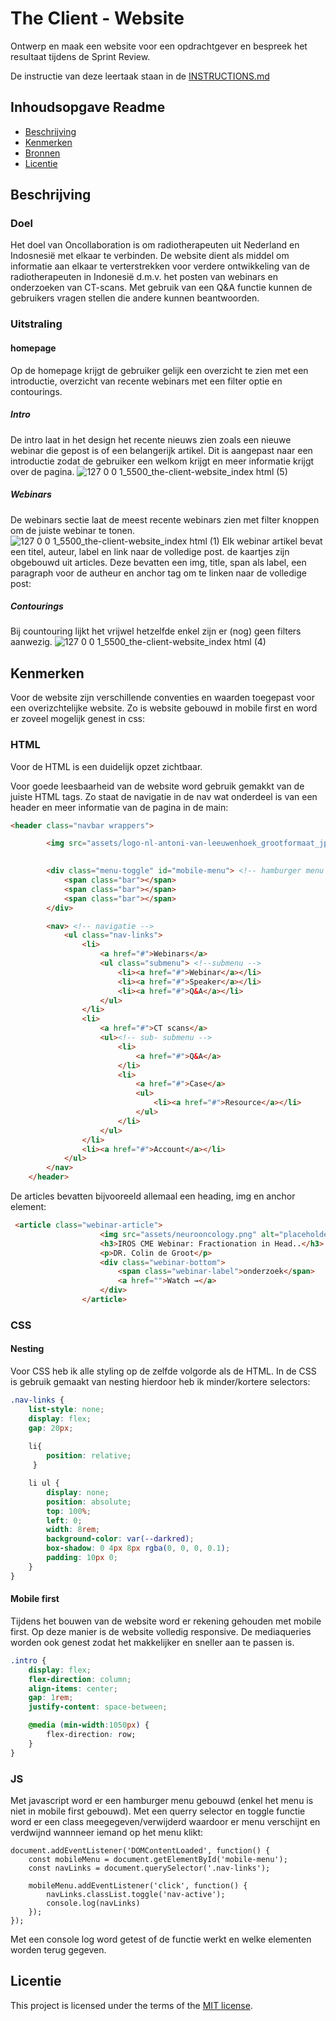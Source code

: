 # The Client - Website

Ontwerp en maak een website voor een opdrachtgever en bespreek het resultaat tijdens de Sprint Review.

De instructie van deze leertaak staan in de [INSTRUCTIONS.md](https://github.com/fdnd-task/the-client-website/blob/main/docs/INSTRUCTIONS.md)



## Inhoudsopgave Readme

  * [Beschrijving](#beschrijving)
  * [Kenmerken](#kenmerken)
  * [Bronnen](#bronnen)
  * [Licentie](#licentie)

## Beschrijving
### Doel
Het doel van Oncollaboration is om radiotherapeuten uit Nederland en Indosnesië met elkaar te verbinden. De website dient als middel om informatie aan elkaar te verterstrekken voor verdere ontwikkeling van de radiotherapeuten in Indonesië d.m.v. het posten van webinars en onderzoeken van CT-scans. Met gebruik van een Q&A functie kunnen de gebruikers vragen stellen die andere kunnen beantwoorden.

### Uitstraling
#### homepage
Op de homepage krijgt de gebruiker gelijk een overzicht te zien met een introductie, overzicht van recente webinars met een filter optie en contourings. 

##### Intro
De intro laat in het design het recente nieuws zien zoals een nieuwe webinar die gepost is of een belangerijk artikel. Dit is aangepast naar een introductie zodat de gebruiker een welkom krijgt en meer informatie krijgt over de pagina.
![127 0 0 1_5500_the-client-website_index html (5)](https://github.com/user-attachments/assets/560c4447-6d2b-44fd-b347-7b2ce4b84c44)

##### Webinars
De webinars sectie laat de meest recente webinars zien met filter knoppen om de juiste webinar te tonen.
![127 0 0 1_5500_the-client-website_index html (1)](https://github.com/user-attachments/assets/cc3b158f-f540-4266-919e-b2bb34369d97)
Elk webinar artikel bevat een titel, auteur, label en link naar de volledige post.
de kaartjes zijn obgebouwd uit articles. Deze bevatten een img, title, span als label, een paragraph voor de autheur en anchor tag om te linken naar de volledige post:


##### Contourings
Bij countouring lijkt het vrijwel hetzelfde enkel zijn er (nog) geen filters aanwezig.
![127 0 0 1_5500_the-client-website_index html (4)](https://github.com/user-attachments/assets/a21d70da-6cd1-431a-afaa-5757f707e811)

<!-- In de Beschrijving staat hoe je project er uit ziet, hoe het werkt en wat je er mee kan. -->
<!-- Voeg een mooie poster visual toe 📸 -->
<!-- Voeg een link toe naar Github Pages 🌐-->

## Kenmerken
<!-- Bij Kenmerken staat welke technieken zijn gebruikt en hoe. Wat is de HTML structuur? Wat zijn de belangrijkste dingen in CSS? Wat is er met Javascript gedaan en hoe? Misschien heb je een framwork of library gebruikt? -->
Voor de website zijn verschillende conventies en waarden toegepast voor een overizchtelijke website. Zo is website gebouwd in mobile first en word er zoveel mogelijk genest in css:

### HTML
Voor de HTML is een duidelijk opzet zichtbaar. 

Voor goede leesbaarheid van de website word gebruik gemakkt van de juiste HTML tags. Zo staat de navigatie in de nav wat onderdeel is van een header en meer informatie van de pagina in de main:
```HTML
<header class="navbar wrappers">

        <img src="assets/logo-nl-antoni-van-leeuwenhoek_grootformaat_jpeg-9x6.jpeg" alt="logo antoni van leeuwenhoek"> <!-- logo -->
            

        <div class="menu-toggle" id="mobile-menu"> <!-- hamburger menu -->
            <span class="bar"></span>
            <span class="bar"></span>
            <span class="bar"></span>
        </div>

        <nav> <!-- navigatie -->
            <ul class="nav-links">
                <li>
                    <a href="#">Webinars</a>
                    <ul class="submenu"> <!--submenu -->
                        <li><a href="#">Webinar</a></li>
                        <li><a href="#">Speaker</a></li>
                        <li><a href="#">Q&A</a></li>
                    </ul>
                </li>
                <li>
                    <a href="#">CT scans</a>
                    <ul><!-- sub- submenu -->
                        <li>
                            <a href="#">Q&A</a>
                        </li>
                        <li>
                            <a href="#">Case</a>
                            <ul>
                                <li><a href="#">Resource</a></li>
                            </ul>
                        </li>
                    </ul>
                </li>
                <li><a href="#">Account</a></li>
            </ul>
        </nav>
    </header>
```

De articles bevatten bijvooreeld allemaal een heading, img en anchor element:
```HTML
 <article class="webinar-article">
                    <img src="assets/neurooncology.png" alt="placeholder">
                    <h3>IROS CME Webinar: Fractionation in Head..</h3>
                    <p>DR. Colin de Groot</p>
                    <div class="webinar-bottom">
                        <span class="webinar-label">onderzoek</span>
                        <a href="">Watch →</a>
                    </div>
                </article>
```
### CSS 
#### Nesting
Voor CSS heb ik alle styling op de zelfde volgorde als de HTML. In de CSS is gebruik gemaakt van nesting hierdoor heb ik minder/kortere selectors:
```CSS
.nav-links {
    list-style: none;
    display: flex;
    gap: 20px;
    
    li{ 
        position: relative;
     }

    li ul {
        display: none;
        position: absolute;
        top: 100%;
        left: 0;
        width: 8rem;
        background-color: var(--darkred);
        box-shadow: 0 4px 8px rgba(0, 0, 0, 0.1);
        padding: 10px 0;
    }
}
```
#### Mobile first
Tijdens het bouwen van de website word er rekening gehouden met mobile first. Op deze manier is de website volledig responsive. De mediaqueries worden ook genest zodat het makkelijker en sneller aan te passen is.
```CSS
.intro {
    display: flex;
    flex-direction: column;
    align-items: center;
    gap: 1rem;
    justify-content: space-between;

    @media (min-width:1050px) { 
        flex-direction: row; 
    }
}
```
### JS
Met javascript word er een hamburger menu gebouwd (enkel het menu is niet in mobile first gebouwd). Met een querry selector en toggle functie word er een class meegegeven/verwijderd waardoor er menu verschijnt en verdwijnd wannneer iemand op het menu klikt:
```JS
document.addEventListener('DOMContentLoaded', function() {
    const mobileMenu = document.getElementById('mobile-menu');
    const navLinks = document.querySelector('.nav-links');

    mobileMenu.addEventListener('click', function() {
        navLinks.classList.toggle('nav-active');
        console.log(navLinks)
    });
});
```
Met een console log word getest of de functie werkt en welke elementen worden terug gegeven.

## Licentie

This project is licensed under the terms of the [MIT license](./LICENSE).

